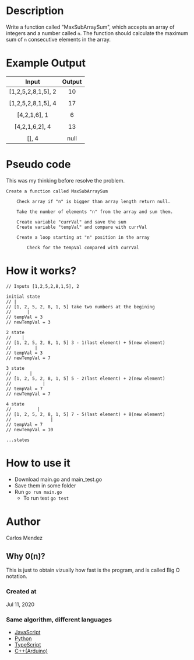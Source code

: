 # Description

Write a function called "MaxSubArraySum", which accepts an array of integers and a number called `n`. The function should calculate the maximum sum of `n` consecutive elements in the array.

# Example Output

| Input              | Output  |
|:------------------:|:-------:|
| [1,2,5,2,8,1,5], 2 | 10      |
|                    |         |
| [1,2,5,2,8,1,5], 4 | 17      |
|                    |         |
| [4,2,1,6], 1       | 6       |
|                    |         |
| [4,2,1,6,2], 4     | 13      |
|                    |         |
| [], 4              | null    |

# Pseudo code

This was my thinking before resolve the problem.
```
Create a function called MaxSubArraySum

	Check array if "n" is bigger than array length return null.

	Take the number of elements "n" from the array and sum them.

	Create variable "currVal" and save the sum
	Create variable "tempVal" and compare with currVal

	Create a loop starting at "n" position in the array

		Check for the tempVal compared with currVal

```

# How it works?

```
// Inputs [1,2,5,2,8,1,5], 2

initial state
// |
// [1, 2, 5, 2, 8, 1, 5] take two numbers at the begining
//      |
// tempVal = 3
// newTempVal = 3

2 state
//    |      
// [1, 2, 5, 2, 8, 1, 5] 3 - 1(last element) + 5(new element)
//         |
// tempVal = 3
// newTempVal = 7

3 state
//       |      
// [1, 2, 5, 2, 8, 1, 5] 5 - 2(last element) + 2(new element)
//            |
// tempVal = 7
// newTempVal = 7

4 state
//          |      
// [1, 2, 5, 2, 8, 1, 5] 7 - 5(last element) + 8(new element)
//               |
// tempVal = 7
// newTempVal = 10

...states

```

# How to use it

* Download main.go and main_test.go
* Save them in some folder
* Run `go run main.go`
	* To run test `go test`

# Author

Carlos Mendez

## Why 0(n)?

This is just to obtain vizually how fast is the program, and is called Big O notation.

### Created at 

Jul 11, 2020

### Same algorithm, different languages

* [JavaScript](https://github.com/cjairm/javascript/tree/master/Algorithms-JS/004_pair_that_sum_zero)
* [Python](https://github.com/cjairm/python/tree/master/Algoritms-Py/004_pair_that_sum_zero)
* [TypeScript](https://github.com/cjairm/typescript/tree/master/Algorithms-TS/004_pair_that_sum_zero)
* [C++(Arduino)](https://github.com/cjairm/arduino/tree/master/Algorithms-Cpp/004_pair_that_sum_zero)